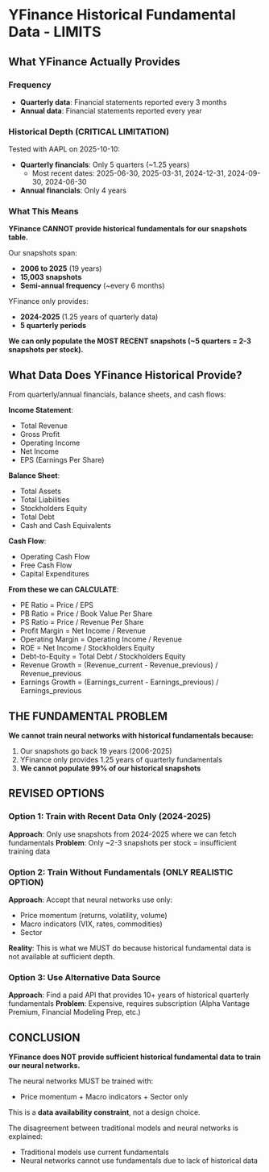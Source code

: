 # YFinance Historical Fundamental Data - LIMITS

## What YFinance Actually Provides

### Frequency
- **Quarterly data**: Financial statements reported every 3 months
- **Annual data**: Financial statements reported every year

### Historical Depth (CRITICAL LIMITATION)
Tested with AAPL on 2025-10-10:
- **Quarterly financials**: Only 5 quarters (~1.25 years)
  - Most recent dates: 2025-06-30, 2025-03-31, 2024-12-31, 2024-09-30, 2024-06-30
- **Annual financials**: Only 4 years

### What This Means
**YFinance CANNOT provide historical fundamentals for our snapshots table.**

Our snapshots span:
- **2006 to 2025** (19 years)
- **15,003 snapshots**
- **Semi-annual frequency** (~every 6 months)

YFinance only provides:
- **2024-2025** (1.25 years of quarterly data)
- **5 quarterly periods**

**We can only populate the MOST RECENT snapshots (~5 quarters = 2-3 snapshots per stock).**

## What Data Does YFinance Historical Provide?

From quarterly/annual financials, balance sheets, and cash flows:

**Income Statement**:
- Total Revenue
- Gross Profit
- Operating Income
- Net Income
- EPS (Earnings Per Share)

**Balance Sheet**:
- Total Assets
- Total Liabilities
- Stockholders Equity
- Total Debt
- Cash and Cash Equivalents

**Cash Flow**:
- Operating Cash Flow
- Free Cash Flow
- Capital Expenditures

**From these we can CALCULATE**:
- PE Ratio = Price / EPS
- PB Ratio = Price / Book Value Per Share
- PS Ratio = Price / Revenue Per Share
- Profit Margin = Net Income / Revenue
- Operating Margin = Operating Income / Revenue
- ROE = Net Income / Stockholders Equity
- Debt-to-Equity = Total Debt / Stockholders Equity
- Revenue Growth = (Revenue_current - Revenue_previous) / Revenue_previous
- Earnings Growth = (Earnings_current - Earnings_previous) / Earnings_previous

## THE FUNDAMENTAL PROBLEM

**We cannot train neural networks with historical fundamentals because:**

1. Our snapshots go back 19 years (2006-2025)
2. YFinance only provides 1.25 years of quarterly fundamentals
3. **We cannot populate 99% of our historical snapshots**

## REVISED OPTIONS

### Option 1: Train with Recent Data Only (2024-2025)
**Approach**: Only use snapshots from 2024-2025 where we can fetch fundamentals
**Problem**: Only ~2-3 snapshots per stock = insufficient training data

### Option 2: Train Without Fundamentals (ONLY REALISTIC OPTION)
**Approach**: Accept that neural networks use only:
- Price momentum (returns, volatility, volume)
- Macro indicators (VIX, rates, commodities)
- Sector

**Reality**: This is what we MUST do because historical fundamental data is not available at sufficient depth.

### Option 3: Use Alternative Data Source
**Approach**: Find a paid API that provides 10+ years of historical quarterly fundamentals
**Problem**: Expensive, requires subscription (Alpha Vantage Premium, Financial Modeling Prep, etc.)

## CONCLUSION

**YFinance does NOT provide sufficient historical fundamental data to train our neural networks.**

The neural networks MUST be trained with:
- Price momentum + Macro indicators + Sector only

This is a **data availability constraint**, not a design choice.

The disagreement between traditional models and neural networks is explained:
- Traditional models use current fundamentals
- Neural networks cannot use fundamentals due to lack of historical data
